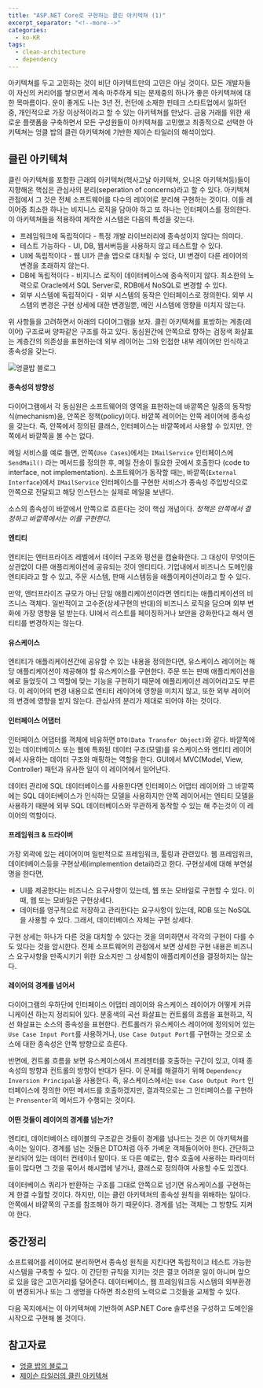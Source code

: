 ```yaml
---
title: "ASP.NET Core로 구현하는 클린 아키텍쳐 (1)"
excerpt_separator: "<!--more-->"
categories:
  - ko-KR
tags:
  - clean-architecture
  - dependency
---
```


아키텍쳐를 두고 고민하는 것이 비단 아키텍트만의 고민은 아닐 것이다. 모든 개발자들이 자신의 커리어를 쌓으면서 계속 마주하게 되는 문제중의 하나가 좋은 아키텍쳐에 대한 목마름이다. 운이 좋게도 나는 3년 전, 런던에 소재한 핀테크 스타트업에서 일하던 중, 개인적으로 가장 이상적이라고 할 수 있는 아키텍쳐를 만났다. 금융 거래를 위한 새로운 플랫폼을 구축하면서 모든 구성원들이 아키텍쳐를 고민했고 최종적으로 선택한 아키텍쳐는 엉클 밥의 클린 아키텍쳐에 기반한 제이슨 타일러의 해석이었다.
<!--more-->

## 클린 아키텍쳐

클린 아키텍쳐를 포함한 근래의 아키텍쳐(헥사고날 아키텍쳐, 오니온 아키텍쳐등)들이 지향해온 핵심은 관심사의 분리(seperation of concerns)라고 할 수 있다. 아키텍쳐 관점에서 그 것은 전체 소프트웨어를 다수의 레이어로 분리해 구현하는 것이다. 이들 레이어중 최소한 하나는 비지니스 로직을 담아야 하고 또 하나는 인터페이스를 정의한다. 이 아키텍쳐들을 적용하여 제작한 시스템은 다음의 특성을 갖는다.

- 프레임워크에 독립적이다 - 특정 개발 라이브러리에 종속성이지 않다는 의미다.
- 테스트 가능하다 - UI, DB, 웹서버등을 사용하지 않고 테스트할 수 있다.
- UI에 독립적이다 - 웹 UI가 콘솔 앱으로 대치될 수 있다, UI 변경이 다른 레이어의 변경을 초래하지 않는다.
- DB에 독립적이다 - 비지니스 로직이 데이터베이스에 종속적이지 않다. 최소한의 노력으로 Oracle에서 SQL Server로, RDB에서 NoSQL로 변경할 수 있다.
- 외부 시스템에 독립적이다 - 외부 시스템의 동작은 인터페이스로 정의한다. 외부 시스템의 변경은 구현 상세에 대한 변경일뿐, 메인 시스템에 영향을 미치지 않는다.

위 사항들을 고려하면서 아래의 다이어그램을 보자. 클린 아키텍쳐를 표방하는 계층(레이어) 구조로써 양파같은 구조를 하고 있다. 동심원간에 안쪽으로 향하는 검정색 화살표는 계층간의 의존성을 표현하는데 외부 레이어는 그와 인접한 내부 레이어만 인식하고 종속성을 갖는다.

![엉클밥 블로그](../../images/uncle-bob-clean-architecture.png)

#### 종속성의 방향성

다이어그램에서 각 동심원은 소프트웨어의 영역을 표현하는데 바깥쪽은 일종의 동작방식(mechanism)을, 안쪽은 정책(policy)이다. 바깥쪽 레이어는 안쪽 레이어에 종속성을 갖는다. 즉, 안쪽에서 정의된 클래스, 인터페이스는 바깥쪽에서 사용할 수 있지만, 안쪽에서 바깥쪽을 볼 수는 없다. 

메일 서비스를 예로 들면, 안쪽(`Use Cases`)에서는 `IMailService` 인터페이스에 `SendMail()` 라는 메서드를 정의한 후, 메일 전송이 필요한 곳에서 호출한다 (code to interface, not implementation). 소프트웨어가 동작할 때는, 바깥쪽(`External Interface`)에서 `IMailService` 인터페이스를 구현한 서비스가 종속성 주입방식으로 안쪽으로 전달되고 해당 인스턴스는 실제로 메일을 보낸다.

소스의 종속성이 바깥에서 안쪽으로 흐른다는 것이 핵심 개념이다. *정책은 안쪽에서 결정하고 바깥쪽에서는 이를 구현한다.*

#### 엔티티

엔티티는 엔터프라이즈 레벨에서 데이터 구조와 펑션을 캡슐화한다. 그 대상이 무엇이든 상관없이 다른 애플리케이션에 공유되는 것이 엔티티다. 기업내에서 비즈니스 도메인을 엔티티라고 할 수 있고, 주문 시스템, 판매 시스템등을 애플이케이션이라고 할 수 있다.

만약, 엔터프라이즈 규모가 아닌 단일 애플리케이션이라면 엔티티는 애플리케이션의 비즈니스 객체다. 일반적이고 고수준(상세구현의 반대)의 비즈니스 로직을 담으며 외부 변화에 가장 영향을 덜 받는다. UI에서 리스트를 페이징하거나 보안을 강화한다고 해서 엔티티를 변경하지는 않는다.

#### 유스케이스

엔티티가 애플리케이션간에 공유할 수 있는 내용을 정의한다면, 유스케이스 레이어는 해당 애플리케이션이 제공해야 할 유스케이스를 구현한다. 주문 또는 판매 애플리케이션을 예로 들었듯이 그 역할에 맞는 기능을 구현하기 때문에 애플리케이션 레이어라고도 부른다. 이 레이어의 변경 내용으로 엔티티 레이어에 영향을 미치지 않고, 또한 외부 레이어의 변경에 영향을 받지 않는다. 관심사의 분리가 제대로 되어야 하는 것이다. 

#### 인터페이스 어댑터

인터페이스 어댑터를 객체에 비유하면 `DTO(Data Transfer Object)`와 같다. 바깥쪽에 있는 데이터베이스 또는 웹에 특화된 데이터 구조(모델)를 유스케이스와 엔티티 레이어에서 사용하는 데이터 구조와 매핑하는 역할을 한다. GUI에서 MVC(Model, View, Controller) 패턴과 유사한 일이 이 레이어에서 일어난다.

데이터 관리에 SQL 데이터베이스를 사용한다면 인터페이스 어댑터 레이어와 그 바깥쪽에는 SQL 데이터베이스가 인식하는 모델을 사용하지만 안쪽 레이어서는 엔티티 모델을 사용하기 때문에 외부 SQL 데이터베이스와 무관하게 동작할 수 있는 해 주는것이 이 레이어의 역할이다.

#### 프레임워크 & 드라이버

가장 외곽에 있는 레이어이며 일반적으로 프레임워크, 툴링과 관련있다. 웹 프레임워크, 데이터베이스등을 구현상세(implemention detail)라고 한다. 구현상세에 대해 부연설명을 한다면,

- UI를 제공한다는 비즈니스 요구사항이 있는데, 웹 또는 모바일로 구현할 수 있다. 이때, 웹 또는 모바일은 구현상세다.
- 데이터를 영구적으로 저장하고 관리한다는 요구사항이 있는데, RDB 또는 NoSQL을 사용할 수 있다. 그래서, 데이터베이스 자체는 구현 상세다.

구현 상세는 하나가 다른 것을 대치할 수 있다는 것을 의미하면서 각각의 구현이 다를 수도 있다는 것을 암시한다. 전체 소프트웨어의 관점에서 보면 상세한 구현 내용은 비즈니스 요구사항을 만족시키기 위한 요소지만 그 상세함이 애플리케이션을 결정하지는 않는다.

#### 레이어의 경계를 넘어서

다이어그램의 우하단에 인터페이스 어댑터 레이어와 유스케이스 레이어가 어떻게 커뮤니케이션 하는지 정리되어 있다. 분홍색의 곡선 화살표는 컨트롤의 흐름을 표현하고, 직선 화살표는 소스의 종속성을 표현한다. 컨트롤러가 유스케이스 레이어에 정의되어 있는 `Use Case Input Port`를 사용하거나, `Use Case Output Port`를 구현하는 것으로 소스에 대한 종속성은 안쪽 방향으로 흐른다. 

반면에, 컨트롤 흐름을 보면 유스케이스에서 프레젠터를 호출하는 구간이 있고, 이때 종속성의 방향과 컨트롤의 방향이 반대가 된다. 이 문제를 해결하기 위해 `Dependency Inversion Principal`을 사용한다. 즉, 유스케이스에서는 `Use Case Output Port` 인터페이스에 정의한 어떤 메서드를 호출하겠지만, 결과적으로는 그 인터페이스를 구현하는 `Prensenter`의 메서드가 수행되는 것이다.

#### 어떤 것들이 레이어의 경계를 넘는가?

엔티티, 데이터베이스 테이블의 구조같은 것들이 경계를 넘나드는 것은 이 아키텍쳐를 속이는 일이다. 경계를 넘는 것들은 DTO처럼 아주 가벼운 객체들이어야 한다. 간단하고 분리되어 있는 데이터 컨테이너 말이다. 또 다른 예로는, 함수 호출에 사용하는 파라미터들이 많다면 그 것을 묶어서 해시맵에 넣거나, 클래스로 정의하여 사용할 수도 있겠다.

데이터베이스 쿼리가 반환하는 구조를 그대로 안쪽으로 넘기면 유스케이스를 구현하는게 한결 수월할 것이다. 하지만, 이는 클린 아키텍쳐의 종속성 원칙을 위배하는 일이다. 안쪽에서 바깥쪽의 구조를 참조해야 하기 때문이다. 경계를 넘는 객체는 그 방향도 지켜야 한다.

## 중간정리

소프트웨어를 레이어로 분리하면서 종속성 원칙을 지킨다면 독립적이고 테스트 가능한 시스템을 구축할 수 있다. 이 간단한 규칙을 지키는 것은 결코 어려운 일이 아니며 앞으로 있을 많은 고민거리를 덜어준다. 데이터베이스, 웹 프레임워크등 시스템의 외부환경이 변경되거나 또는 그 생명을 다하면 최소한의 노력으로 그것들을 교체할 수 있다.

다음 꼭지에서는 이 아키텍쳐에 기반하여 ASP.NET Core 솔루션을 구성하고 도메인을 시작으로 구현해 볼 것이다.

## 참고자료

- [엉클 밥의 블로그](https://blog.cleancoder.com/uncle-bob/2012/08/13/the-clean-architecture.html)
- [제이슨 타일러의 클린 아키텍쳐](https://www.youtube.com/results?search_query=jason+tyler+clean+architecture)



